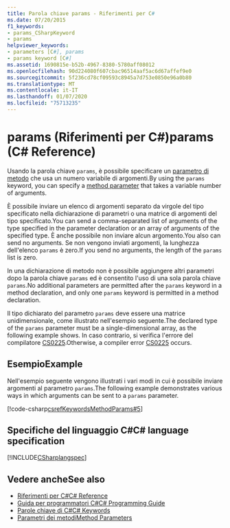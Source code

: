 ```yaml
---
title: Parola chiave params - Riferimenti per C#
ms.date: 07/20/2015
f1_keywords:
- params_CSharpKeyword
- params
helpviewer_keywords:
- parameters [C#], params
- params keyword [C#]
ms.assetid: 1690815e-b52b-4967-8380-5780aff08012
ms.openlocfilehash: 90d224080f607cbac96514aaf5ac6d67affef9e0
ms.sourcegitcommit: 5f236cd78cf09593c8945a7d753e0850e96a0b80
ms.translationtype: MT
ms.contentlocale: it-IT
ms.lasthandoff: 01/07/2020
ms.locfileid: "75713235"
---
```

# <a name="params-c-reference"></a><span data-ttu-id="28336-102">params (Riferimenti per C#)</span><span class="sxs-lookup"><span data-stu-id="28336-102">params (C# Reference)</span></span>

<span data-ttu-id="28336-103">Usando la parola chiave `params`, è possibile specificare un [parametro di metodo](method-parameters.md) che usa un numero variabile di argomenti.</span><span class="sxs-lookup"><span data-stu-id="28336-103">By using the `params` keyword, you can specify a [method parameter](method-parameters.md) that takes a variable number of arguments.</span></span>

<span data-ttu-id="28336-104">È possibile inviare un elenco di argomenti separato da virgole del tipo specificato nella dichiarazione di parametri o una matrice di argomenti del tipo specificato.</span><span class="sxs-lookup"><span data-stu-id="28336-104">You can send a comma-separated list of arguments of the type specified in the parameter declaration or an array of arguments of the specified type.</span></span> <span data-ttu-id="28336-105">È anche possibile non inviare alcun argomento.</span><span class="sxs-lookup"><span data-stu-id="28336-105">You also can send no arguments.</span></span> <span data-ttu-id="28336-106">Se non vengono inviati argomenti, la lunghezza dell'elenco `params` è zero.</span><span class="sxs-lookup"><span data-stu-id="28336-106">If you send no arguments, the length of the `params` list is zero.</span></span>

<span data-ttu-id="28336-107">In una dichiarazione di metodo non è possibile aggiungere altri parametri dopo la parola chiave `params` ed è consentito l'uso di una sola parola chiave `params`.</span><span class="sxs-lookup"><span data-stu-id="28336-107">No additional parameters are permitted after the `params` keyword in a method declaration, and only one `params` keyword is permitted in a method declaration.</span></span>

<span data-ttu-id="28336-108">Il tipo dichiarato del parametro `params` deve essere una matrice unidimensionale, come illustrato nell'esempio seguente.</span><span class="sxs-lookup"><span data-stu-id="28336-108">The declared type of the `params` parameter must be a single-dimensional array, as the following example shows.</span></span> <span data-ttu-id="28336-109">In caso contrario, si verifica l'errore del compilatore [CS0225](../../misc/cs0225.md).</span><span class="sxs-lookup"><span data-stu-id="28336-109">Otherwise, a compiler error [CS0225](../../misc/cs0225.md) occurs.</span></span>

## <a name="example"></a><span data-ttu-id="28336-110">Esempio</span><span class="sxs-lookup"><span data-stu-id="28336-110">Example</span></span>

<span data-ttu-id="28336-111">Nell'esempio seguente vengono illustrati i vari modi in cui è possibile inviare argomenti al parametro `params`.</span><span class="sxs-lookup"><span data-stu-id="28336-111">The following example demonstrates various ways in which arguments can be sent to a `params` parameter.</span></span>

[!code-csharp[csrefKeywordsMethodParams#5](~/samples/snippets/csharp/VS_Snippets_VBCSharp/csrefKeywordsMethodParams/CS/csrefKeywordsMethodParams.cs#5)] 

## <a name="c-language-specification"></a><span data-ttu-id="28336-112">Specifiche del linguaggio C#</span><span class="sxs-lookup"><span data-stu-id="28336-112">C# language specification</span></span>

[!INCLUDE[CSharplangspec](~/includes/csharplangspec-md.md)]

## <a name="see-also"></a><span data-ttu-id="28336-113">Vedere anche</span><span class="sxs-lookup"><span data-stu-id="28336-113">See also</span></span>

- [<span data-ttu-id="28336-114">Riferimenti per C#</span><span class="sxs-lookup"><span data-stu-id="28336-114">C# Reference</span></span>](../index.md)
- [<span data-ttu-id="28336-115">Guida per programmatori C#</span><span class="sxs-lookup"><span data-stu-id="28336-115">C# Programming Guide</span></span>](../../programming-guide/index.md)
- [<span data-ttu-id="28336-116">Parole chiave di C#</span><span class="sxs-lookup"><span data-stu-id="28336-116">C# Keywords</span></span>](index.md)
- [<span data-ttu-id="28336-117">Parametri dei metodi</span><span class="sxs-lookup"><span data-stu-id="28336-117">Method Parameters</span></span>](method-parameters.md)
